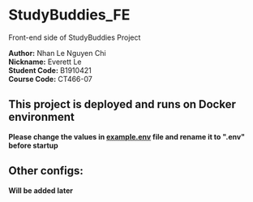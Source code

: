 # StudyBuddies_FE

Front-end side of StudyBuddies Project

**Author:** Nhan Le Nguyen Chi \
**Nickname:** Everett Le \
**Student Code:** B1910421 \
**Course Code:** CT466-07 

## **This project is deployed and runs on Docker environment**

**Please change the values in [example.env](example.env) file and rename it to ".env" before startup**

## **Other configs:**
**Will be added later**